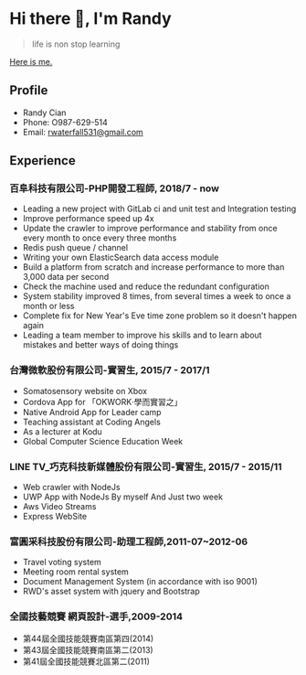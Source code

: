 # Hi there 👋, I'm Randy

>life is non stop learning

[Here is me.](https://www.cakeresume.com/randy-ef842e)


## Profile #

* Randy Cian
* Phone: O987-629-514
* Email: [rwaterfall531@gmail.com](mailto:rwaterfall531@gmail.com)

## Experience #

### 百阜科技有限公司-PHP開發工程師, 2018/7 - now
 * Leading a new project with GitLab ci and unit test and Integration testing 
 * Improve performance speed up 4x
 * Update the crawler to improve performance and stability from once every month to once every three months
 * Redis push queue / channel 
 * Writing your own ElasticSearch data access module
 * Build a platform from scratch and increase performance to more than 3,000 data per second
 * Check the machine used and reduce the redundant configuration
 * System stability improved 8 times, from several times a week to once a month or less
 * Complete fix for New Year's Eve time zone problem so it doesn't happen again
 * Leading a team member to improve his skills and to learn about mistakes and better ways of doing things

### 台灣微軟股份有限公司-實習生, 2015/7  - 2017/1
 * Somatosensory website on Xbox
 * Cordova App for 「OKWORK‧學而實習之」
 * Native Android App for Leader camp
 * Teaching assistant at Coding Angels
 * As a lecturer at Kodu
 * Global Computer Science Education Week

### LINE TV_巧克科技新媒體股份有限公司-實習生, 2015/7 - 2015/11
 * Web crawler with NodeJs
 * UWP App with NodeJs By myself And Just two week
 * Aws Video Streams
 * Express WebSite

### 富圓采科技股份有限公司-助理工程師,2011-07~2012-06
 * Travel voting system
 * Meeting room rental system
 * Document Management System (in accordance with iso 9001)
 * RWD's asset system with jquery and Bootstrap

### 全國技藝競賽 網頁設計-選手,2009-2014
* 第44屆全國技能競賽南區第四(2014)
* 第43屆全國技能競賽南區第二(2013)
* 第41屆全國技能競賽北區第二(2011)
